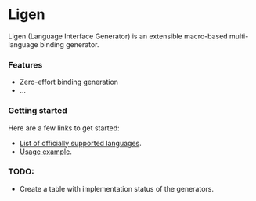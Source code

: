 # Ligen
Ligen (Language Interface Generator) is an extensible macro-based multi-language binding
generator.

### Features

* Zero-effort binding generation
* ...

### Getting started

Here are a few links to get started:
* [List of officially supported languages](https://github.com/sensorial-systems/ligen/tree/dev/generators).
* [Usage example](https://github.com/sensorial-systems/ligen/tree/dev/examples/example).

### TODO:
* Create a table with implementation status of the generators.